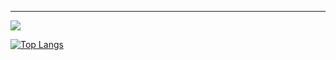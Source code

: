 

------------------------------

[![](https://github-readme-stats.vercel.app/api?bg_color=151515&text_color=9f9f9f&icon_color=79ff97&title_color=fff&username=pleviumtan&show_icons=true&count_private=true)](https://github-readme-stats.vercel.app/api?bg_color=151515&text_color=9f9f9f&icon_color=79ff97&title_color=fff&username=pleviumtan&show_icons=true&count_private=true)  

[![Top Langs](https://github-readme-stats.vercel.app/api/top-langs/?username=pleviumtan&layout=compact&hide=html,css)](https://github-readme-stats.vercel.app/api/top-langs/?username=pleviumtan&layout=compact&hide=html,css)
